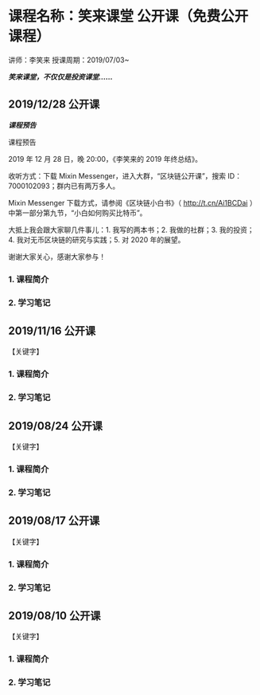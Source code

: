# 课程名称：笑来课堂 公开课（免费公开课程）

讲师：李笑来 授课周期：2019/07/03~

***笑来课堂，不仅仅是投资课堂……***

## 2019/12/28 公开课 

***课程预告***

课程预告

2019 年 12 月 28 日，晚 20:00，《李笑来的 2019 年终总结》。 

收听方式：下载 Mixin Messenger，进入大群，“区块链公开课”，搜索 ID：7000102093；群内已有两万多人。 

Mixin Messenger 下载方式，请参阅《区块链小白书》（ http://t.cn/Ai1BCDai ）中第一部分第九节，“小白如何购买比特币”。 

大抵上我会跟大家聊几件事儿：1. 我写的两本书；2. 我做的社群；3. 我的投资；4. 我对无币区块链的研究与实践；5. 对 2020 年的展望。 

谢谢大家关心，感谢大家参与！

### 1. 课程简介

### 2. 学习笔记

## 2019/11/16 公开课 

【关键字】

### 1. 课程简介

### 2. 学习笔记

## 2019/08/24 公开课 

【关键字】

### 1. 课程简介

### 2. 学习笔记

## 2019/08/17 公开课 

【关键字】

### 1. 课程简介

### 2. 学习笔记

## 2019/08/10 公开课 

【关键字】

### 1. 课程简介

### 2. 学习笔记

